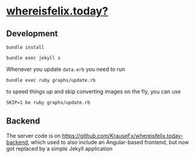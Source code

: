 # [whereisfelix.today?](https://whereisfelix.today)


## Development

```
bundle install
```

```
bundle exec jekyll s
```

Whenever you update `data.erb` you need to run

```
bundle exec ruby graphs/update.rb
```

to speed things up and skip converting images on the fly, you can use

```
SKIP=1 be ruby graphs/update.rb
```

## Backend

The server code is on https://github.com/KrauseFx/whereisfelix.today-backend, which used to also include an Angular-based frontend, but now got replaced by a simple Jekyll application

